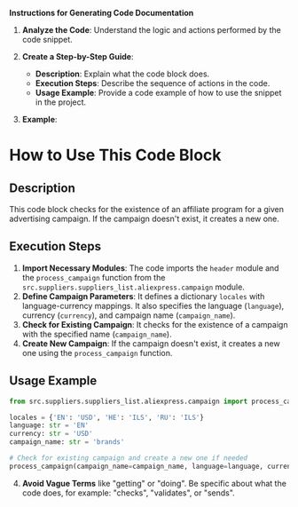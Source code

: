**Instructions for Generating Code Documentation**

1. **Analyze the Code**: Understand the logic and actions performed by the code snippet.

2. **Create a Step-by-Step Guide**:
    - **Description**: Explain what the code block does.
    - **Execution Steps**: Describe the sequence of actions in the code.
    - **Usage Example**: Provide a code example of how to use the snippet in the project.

3. **Example**:

How to Use This Code Block
=========================================================================================

Description
-------------------------
This code block checks for the existence of an affiliate program for a given advertising campaign. If the campaign doesn't exist, it creates a new one.

Execution Steps
-------------------------
1. **Import Necessary Modules**:  The code imports the `header` module and the `process_campaign` function from the `src.suppliers.suppliers_list.aliexpress.campaign` module.
2. **Define Campaign Parameters**: It defines a dictionary `locales` with language-currency mappings. It also specifies the language (`language`), currency (`currency`), and campaign name (`campaign_name`).
3. **Check for Existing Campaign**: It checks for the existence of a campaign with the specified name (`campaign_name`). 
4. **Create New Campaign**: If the campaign doesn't exist, it creates a new one using the `process_campaign` function. 

Usage Example
-------------------------

```python
from src.suppliers.suppliers_list.aliexpress.campaign import process_campaign

locales = {'EN': 'USD', 'HE': 'ILS', 'RU': 'ILS'}
language: str = 'EN'
currency: str = 'USD'
campaign_name: str = 'brands'

# Check for existing campaign and create a new one if needed
process_campaign(campaign_name=campaign_name, language=language, currency=currency)

```

4. **Avoid Vague Terms** like "getting" or "doing". Be specific about what the code does, for example: "checks", "validates", or "sends".